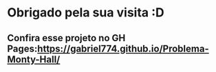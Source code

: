 # Obrigado pela sua visita :D

## Confira esse projeto no GH Pages:https://gabriel774.github.io/Problema-Monty-Hall/
